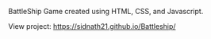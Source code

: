 BattleShip Game created using HTML, CSS, and Javascript.

View project: https://sidnath21.github.io/Battleship/
